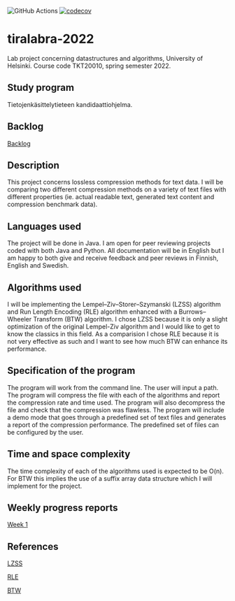 ![GitHub Actions](https://github.com/shlevanto/tiralabra-2022/actions/workflows/main.yml/badge.svg)
[![codecov](https://codecov.io/gh/shlevanto/tiralabra-2022/branch/main/graph/badge.svg?token=0EE9F994BB)](https://codecov.io/gh/shlevanto/tiralabra-2022)

# tiralabra-2022
Lab project concerning datastructures and algorithms, University of Helsinki. Course code TKT20010, spring semester 2022. 

## Study program
Tietojenkäsittelytieteen kandidaattiohjelma. 

## Backlog
[Backlog](https://github.com/shlevanto/tiralabra-2022/projects/1)

## Description
This project concerns lossless compression methods for text data. I will be comparing two different compression methods on a variety of text files with different properties (ie. actual readable text, generated text content and compression benchmark data). 

## Languages used
The project will be done in Java. I am open for peer reviewing projects coded with both Java and Python. All documentation will be in English but I am happy to both give and receive feedback and peer reviews in Finnish, English and Swedish.

## Algorithms used
I will be implementing the Lempel–Ziv–Storer–Szymanski (LZSS) algorithm and Run Length Encoding (RLE) algorithm enhanced with a Burrows–Wheeler Transform (BTW) algorithm. I chose LZSS because it is only a slight optimization of the original Lempel-Ziv algorithm and I would like to get to know the classics in this field. As a comparision I chose RLE because it is not very effective as such and I want to see how much BTW can enhance its performance.

## Specification of the program
The program will work from the command line. The user will input a path. The program will compress the file with each of the algorithms and report the compression rate and time used. The program will also decompress the file and check that the compression was flawless. The program will include a demo mode that goes through a predefined set of text files and generates a report of the compression performance. The predefined set of files can be configured by the user.

## Time and space complexity
The time complexity of each of the algorithms used is expected to be O(n). For BTW this implies the use of a suffix array data structure which I will implement for the project.

## Weekly progress reports
[Week 1](/docs/week1.md)

## References
[LZSS](https://en.wikipedia.org/wiki/Lempel%E2%80%93Ziv%E2%80%93Storer%E2%80%93Szymanski)

[RLE](https://en.wikipedia.org/wiki/Run-length_encoding)

[BTW](https://en.wikipedia.org/wiki/Burrows%E2%80%93Wheeler_transform)


